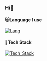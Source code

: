### Hi🥰
#### 😿Language I use
[![Lang](https://skillicons.dev/icons?i=python,c,cpp,cs,vue,html,dart,md&theme=dark)](https://skillicons.dev)
#### 🚧Tech Stack
[![Tech_Stack](https://skillicons.dev/icons?i=blender,django,vue,flutter,qt,opencv,pytorch,unity,mysql&theme=dark)](https://skillicons.dev)
